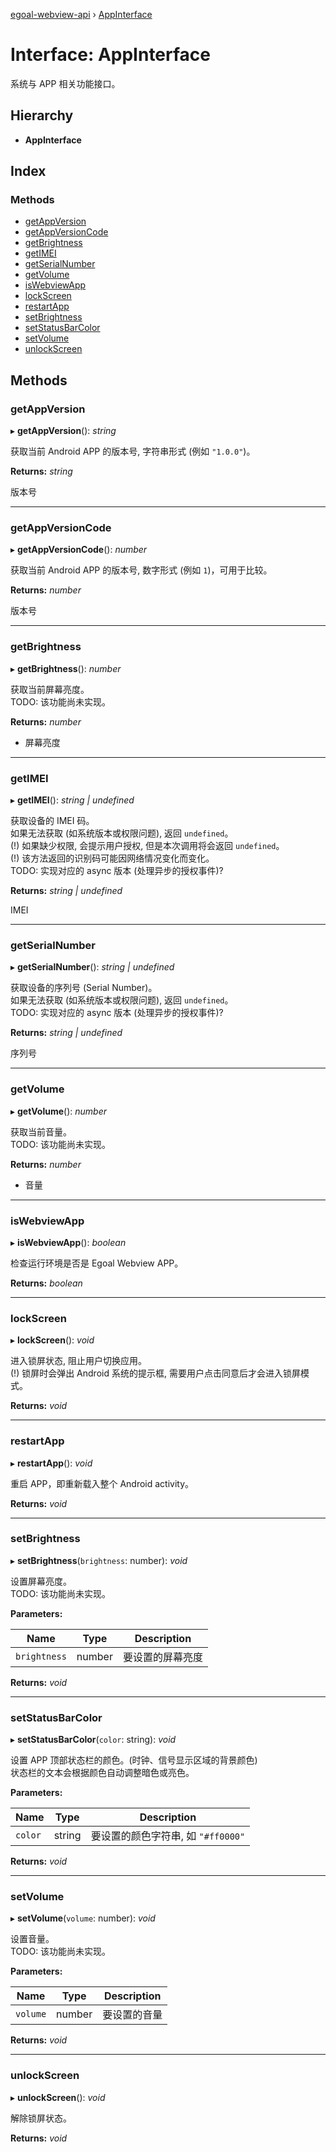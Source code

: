 [egoal-webview-api](../README.md) › [AppInterface](appinterface.md)

# Interface: AppInterface

系统与 APP 相关功能接口。

## Hierarchy

* **AppInterface**

## Index

### Methods

* [getAppVersion](appinterface.md#getappversion)
* [getAppVersionCode](appinterface.md#getappversioncode)
* [getBrightness](appinterface.md#getbrightness)
* [getIMEI](appinterface.md#getimei)
* [getSerialNumber](appinterface.md#getserialnumber)
* [getVolume](appinterface.md#getvolume)
* [isWebviewApp](appinterface.md#iswebviewapp)
* [lockScreen](appinterface.md#lockscreen)
* [restartApp](appinterface.md#restartapp)
* [setBrightness](appinterface.md#setbrightness)
* [setStatusBarColor](appinterface.md#setstatusbarcolor)
* [setVolume](appinterface.md#setvolume)
* [unlockScreen](appinterface.md#unlockscreen)

## Methods

###  getAppVersion

▸ **getAppVersion**(): *string*

获取当前 Android APP 的版本号, 字符串形式 (例如 `"1.0.0"`)。

**Returns:** *string*

版本号

___

###  getAppVersionCode

▸ **getAppVersionCode**(): *number*

获取当前 Android APP 的版本号, 数字形式 (例如 `1`)，可用于比较。

**Returns:** *number*

版本号

___

###  getBrightness

▸ **getBrightness**(): *number*

获取当前屏幕亮度。\
TODO: 该功能尚未实现。

**Returns:** *number*

- 屏幕亮度

___

###  getIMEI

▸ **getIMEI**(): *string | undefined*

获取设备的 IMEI 码。\
如果无法获取 (如系统版本或权限问题), 返回 `undefined`。\
(!) 如果缺少权限, 会提示用户授权, 但是本次调用将会返回 `undefined`。\
(!) 该方法返回的识别码可能因网络情况变化而变化。\
TODO: 实现对应的 async 版本 (处理异步的授权事件)?

**Returns:** *string | undefined*

IMEI

___

###  getSerialNumber

▸ **getSerialNumber**(): *string | undefined*

获取设备的序列号 (Serial Number)。\
如果无法获取 (如系统版本或权限问题), 返回 `undefined`。\
TODO: 实现对应的 async 版本 (处理异步的授权事件)?

**Returns:** *string | undefined*

序列号

___

###  getVolume

▸ **getVolume**(): *number*

获取当前音量。\
TODO: 该功能尚未实现。

**Returns:** *number*

- 音量

___

###  isWebviewApp

▸ **isWebviewApp**(): *boolean*

检查运行环境是否是 Egoal Webview APP。

**Returns:** *boolean*

___

###  lockScreen

▸ **lockScreen**(): *void*

进入锁屏状态, 阻止用户切换应用。\
(!) 锁屏时会弹出 Android 系统的提示框, 需要用户点击同意后才会进入锁屏模式。

**Returns:** *void*

___

###  restartApp

▸ **restartApp**(): *void*

重启 APP，即重新载入整个 Android activity。

**Returns:** *void*

___

###  setBrightness

▸ **setBrightness**(`brightness`: number): *void*

设置屏幕亮度。\
TODO: 该功能尚未实现。

**Parameters:**

Name | Type | Description |
------ | ------ | ------ |
`brightness` | number | 要设置的屏幕亮度  |

**Returns:** *void*

___

###  setStatusBarColor

▸ **setStatusBarColor**(`color`: string): *void*

设置 APP 顶部状态栏的颜色。(时钟、信号显示区域的背景颜色)\
状态栏的文本会根据颜色自动调整暗色或亮色。

**Parameters:**

Name | Type | Description |
------ | ------ | ------ |
`color` | string | 要设置的颜色字符串, 如 `"#ff0000"`  |

**Returns:** *void*

___

###  setVolume

▸ **setVolume**(`volume`: number): *void*

设置音量。\
TODO: 该功能尚未实现。

**Parameters:**

Name | Type | Description |
------ | ------ | ------ |
`volume` | number | 要设置的音量  |

**Returns:** *void*

___

###  unlockScreen

▸ **unlockScreen**(): *void*

解除锁屏状态。

**Returns:** *void*
